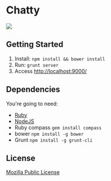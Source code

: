 # Chatty

![](http://f.cl.ly/items/273M3o3B0b0b2j2I390g/974514_653004384752140_117700686_n.jpg)

## Getting Started

1. Install: `npm install && bower install`
2. Run: `grunt server`
3. Access [http://localhost:9000/](http://localhost:9000/)

## Dependencies

You're going to need:

- [Ruby](https://www.ruby-lang.org/pt/downloads/) 
- [NodeJS](http://nodejs.org/download/)
- Ruby compass `gem install compass`
- bower `npm install -g bower`
- Grunt `npm install -g grunt-cli`

<!-- ## History -->
<!-- Check [Release](https://github.com/zenorocha/generator-firefox-os/releases/) list. -->

## License

[Mozilla Public License](https://www.mozilla.org/MPL/)
